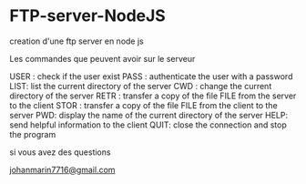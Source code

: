 # FTP-server-NodeJS
creation d'une ftp server en node js

Les commandes que peuvent avoir sur le serveur

USER <username>: check if the user exist
PASS <password>: authenticate the user with a password
LIST: list the current directory of the server
CWD <directory>: change the current directory of the server
RETR <filename>: transfer a copy of the file FILE from the server to the client
STOR <filename>: transfer a copy of the file FILE from the client to the server
PWD: display the name of the current directory of the server
HELP: send helpful information to the client
QUIT: close the connection and stop the program
  
  
  
  
  si vous avez des questions 
  
  johanmarin7716@gmail.com
